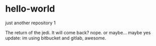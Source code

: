 # hello-world

just another repository
1

The return of the jedi.
It will come back?
nope.
or maybe...
maybe yes
update: im using bitbucket and gitlab, awesome.
